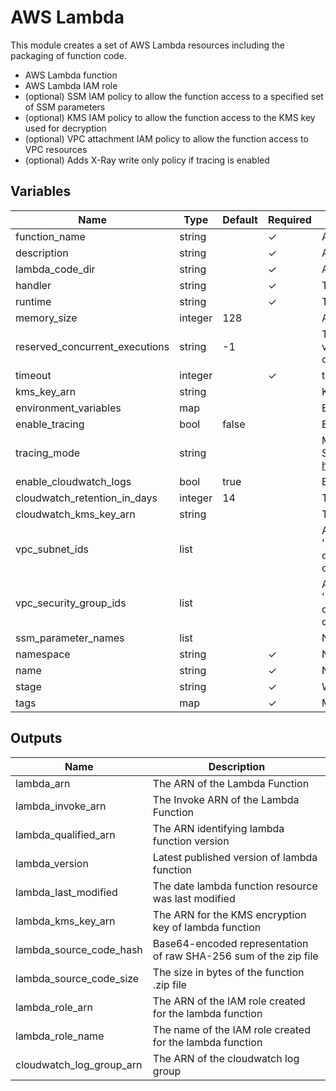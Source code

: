 # AWS Lambda

This module creates a set of AWS Lambda resources including the packaging of function code. 

- AWS Lambda function 
- AWS Lambda IAM role
- (optional) SSM IAM policy to allow the function access to a specified set of SSM parameters
- (optional) KMS IAM policy to allow the function access to the KMS key used for decryption
- (optional) VPC attachment IAM policy to allow the function access to VPC resources
- (optional) Adds X-Ray write only policy if tracing is enabled

## Variables

| Name                           | Type    | Default | Required | Description                                                                
| ------------------------------ | ------- | ------- | -------- | -------------------------------------------------------------------------- 
| function_name                  | string  |         | ✓        | A unique name for the lambda function                                      
| description                    | string  |         | ✓        | A description of the lambda function                                       
| lambda_code_dir                | string  |         | ✓        | A directory containing the code that needs to be packaged                  
| handler                        | string  |         | ✓        | The function entrypoint                                                    
| runtime                        | string  |         | ✓        | The runtime environment for the Lambda function                            
| memory_size                    | integer | 128     |          | Amount of memory in MB your Lambda Function can use at runtime             
| reserved_concurrent_executions | string  | -1      |          | The amount of reserved concurrent executions for this lambda function. A value of 0 disables lambda from being triggered and -1 removes any concurrency limitations.
| timeout                        | integer |         | ✓        | timeout                                                                    
| kms_key_arn                    | string  |         |          | KMS key used for decryption                                                
| environment_variables          | map     |         |          | Environment variables
| enable_tracing                 | bool    | false   |          | Enables X-Ray. If true, tracing_mode variable is required
| tracing_mode                   | string  |         |          | Mandatory if tracing is enabled. Possible values: PassThrough or Active. See https://www.terraform.io/docs/providers/aws/r/lambda_function.html#mode
| enable_cloudwatch_logs         | bool    | true    |          | Enable cloudwatch logs
| cloudwatch_retention_in_days   | integer | 14      |          | The number of days you want to retain log events in lambda's log group
| cloudwatch_kms_key_arn         | string  |         |          | The ARN of the KMS Key to use when encrypting log data
| vpc_subnet_ids                 | list    |         |          | Allows the function to access VPC subnets (if both 'subnet_ids' and 'security_group_ids' are empty then vpc_config is considered to be empty or unset, see https://docs.aws.amazon.com/lambda/latest/dg/vpc.html for details).
| vpc_security_group_ids         | list    |         |          | Allows the function to access VPC (if both 'subnet_ids' and 'security_group_ids' are empty then vpc_config is considered to be empty or unset, see https://docs.aws.amazon.com/lambda/latest/dg/vpc.html for details).
| ssm_parameter_names            | list    |         |          | Names of SSM parameters that lambda will be able to access
| namespace                      | string  |         | ✓        | Namespace used for labeling resources                  
| name                           | string  |         | ✓        | Name of the module / resources                         
| stage                          | string  |         | ✓        | What staga are the resources for? staging, production? 
| tags                           | map     |         | ✓        | Map of tags to be applied to all resources             

## Outputs

| Name                    | Description                                                       |
| ----------------------- | ----------------------------------------------------------------- |
| lambda_arn              | The ARN of the Lambda Function                                    |
| lambda_invoke_arn       | The Invoke ARN of the Lambda Function                             |
| lambda_qualified_arn    | The ARN identifying lambda function version                       |
| lambda_version          | Latest published version of lambda function                       |
| lambda_last_modified    | The date lambda function resource was last modified               |
| lambda_kms_key_arn      | The ARN for the KMS encryption key of lambda function             |
| lambda_source_code_hash | Base64-encoded representation of raw SHA-256 sum of the zip file  |
| lambda_source_code_size | The size in bytes of the function .zip file                       |
| lambda_role_arn         | The ARN of the IAM role created for the lambda function           |
| lambda_role_name        | The name of the IAM role created for the lambda function          |
| cloudwatch_log_group_arn| The ARN of the cloudwatch log group                               |
